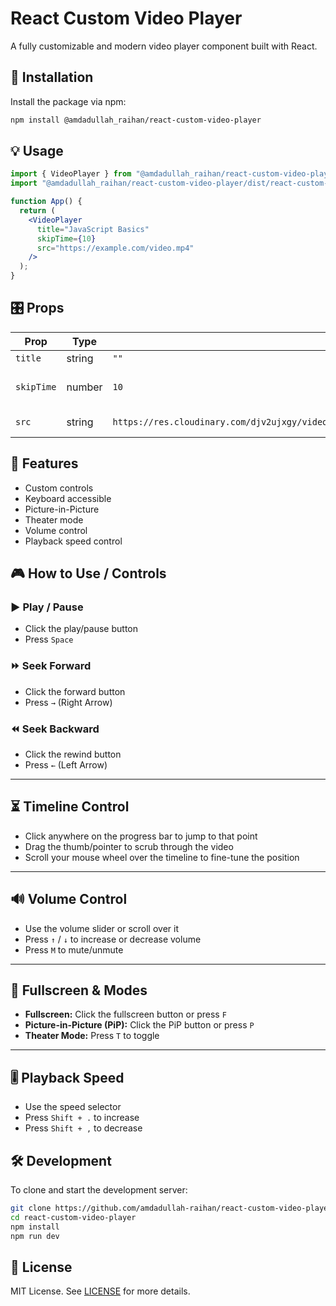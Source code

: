 # React Custom Video Player

A fully customizable and modern video player component built with React.

## 🚀 Installation

Install the package via npm:

```bash
npm install @amdadullah_raihan/react-custom-video-player
```

## 💡 Usage

```jsx
import { VideoPlayer } from "@amdadullah_raihan/react-custom-video-player";
import "@amdadullah_raihan/react-custom-video-player/dist/react-custom-video-player.css";

function App() {
  return (
    <VideoPlayer
      title="JavaScript Basics"
      skipTime={10}
      src="https://example.com/video.mp4"
    />
  );
}
```

## 🎛 Props

| Prop       | Type   | Default                                                                                                                                                            | Description                       |
| ---------- | ------ | ------------------------------------------------------------------------------------------------------------------------------------------------------------------ | --------------------------------- |
| `title`    | string | `""`                                                                                                                                                               | The video title                   |
| `skipTime` | number | `10`                                                                                                                                                               | Seconds to skip on forward/rewind |
| `src`      | string | `https://res.cloudinary.com/djv2ujxgy/video/upload/v1740465372/courses/67bd6083318babfd4e0805b1/modules/67bd6362318babfd4e0806c7/lessons/u86n2issdtecvvhyahpy.mp4` | The video source URL              |

## 🎉 Features

- Custom controls
- Keyboard accessible
- Picture-in-Picture
- Theater mode
- Volume control
- Playback speed control

## 🎮 How to Use / Controls

### ▶️ Play / Pause

- Click the play/pause button
- Press `Space`

### ⏩ Seek Forward

- Click the forward button
- Press `→` (Right Arrow)

### ⏪ Seek Backward

- Click the rewind button
- Press `←` (Left Arrow)

---

## ⏳ Timeline Control

- Click anywhere on the progress bar to jump to that point
- Drag the thumb/pointer to scrub through the video
- Scroll your mouse wheel over the timeline to fine-tune the position

---

## 🔊 Volume Control

- Use the volume slider or scroll over it
- Press `↑` / `↓` to increase or decrease volume
- Press `M` to mute/unmute

---

## 🔲 Fullscreen & Modes

- **Fullscreen:** Click the fullscreen button or press `F`
- **Picture-in-Picture (PiP):** Click the PiP button or press `P`
- **Theater Mode:** Press `T` to toggle

---

## 🎚 Playback Speed

- Use the speed selector
- Press `Shift + .` to increase
- Press `Shift + ,` to decrease

## 🛠 Development

To clone and start the development server:

```bash
git clone https://github.com/amdadullah-raihan/react-custom-video-player.git
cd react-custom-video-player
npm install
npm run dev
```

## 📄 License

MIT License. See [LICENSE](./LICENSE) for more details.
